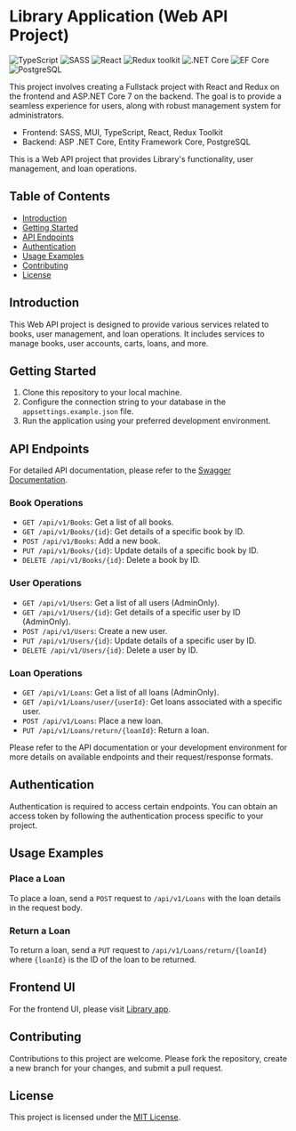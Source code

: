# Library Application (Web API Project)


![TypeScript](https://img.shields.io/badge/TypeScript-v.4-green)
![SASS](https://img.shields.io/badge/SASS-v.4-hotpink)
![React](https://img.shields.io/badge/React-v.18-blue)
![Redux toolkit](https://img.shields.io/badge/Redux-v.1.9-brown)
![.NET Core](https://img.shields.io/badge/.NET%20Core-v.7-purple)
![EF Core](https://img.shields.io/badge/EF%20Core-v.7-cyan)
![PostgreSQL](https://img.shields.io/badge/PostgreSQL-v.14-drakblue)

This project involves creating a Fullstack project with React and Redux on the frontend and ASP.NET Core 7 on the backend. The goal is to provide a seamless experience for users, along with robust management system for administrators.

- Frontend: SASS, MUI, TypeScript, React, Redux Toolkit
- Backend: ASP .NET Core, Entity Framework Core, PostgreSQL

This is a Web API project that provides Library's functionality, user management, and loan operations.

## Table of Contents

- [Introduction](#introduction)
- [Getting Started](#getting-started)
- [API Endpoints](#api-endpoints)
- [Authentication](#authentication)
- [Usage Examples](#usage-examples)
- [Contributing](#contributing)
- [License](#license)

## Introduction

This Web API project is designed to provide various services related to books, user management, and loan operations. It includes services to manage books, user accounts, carts, loans, and more.

## Getting Started

1. Clone this repository to your local machine.
2. Configure the connection string to your database in the `appsettings.example.json` file.
3. Run the application using your preferred development environment.

## API Endpoints

For detailed API documentation, please refer to the [Swagger Documentation](http://femsworld-library.azurewebsites.net/swagger/index.html).

### Book Operations

- `GET /api/v1/Books`: Get a list of all books.
- `GET /api/v1/Books/{id}`: Get details of a specific book by ID.
- `POST /api/v1/Books`: Add a new book.
- `PUT /api/v1/Books/{id}`: Update details of a specific book by ID.
- `DELETE /api/v1/Books/{id}`: Delete a book by ID.

### User Operations

- `GET /api/v1/Users`: Get a list of all users (AdminOnly).
- `GET /api/v1/Users/{id}`: Get details of a specific user by ID (AdminOnly).
- `POST /api/v1/Users`: Create a new user.
- `PUT /api/v1/Users/{id}`: Update details of a specific user by ID.
- `DELETE /api/v1/Users/{id}`: Delete a user by ID.

### Loan Operations

- `GET /api/v1/Loans`: Get a list of all loans (AdminOnly).
- `GET /api/v1/Loans/user/{userId}`: Get loans associated with a specific user.
- `POST /api/v1/Loans`: Place a new loan.
- `PUT /api/v1/Loans/return/{loanId}`: Return a loan.

Please refer to the API documentation or your development environment for more details on available endpoints and their request/response formats.

## Authentication

Authentication is required to access certain endpoints. You can obtain an access token by following the authentication process specific to your project.

## Usage Examples

### Place a Loan

To place a loan, send a `POST` request to `/api/v1/Loans` with the loan details in the request body.

### Return a Loan

To return a loan, send a `PUT` request to `/api/v1/Loans/return/{loanId}` where `{loanId}` is the ID of the loan to be returned.


## Frontend UI

For the frontend UI, please visit [Library app](https://main--femsworld-library.netlify.app/).


## Contributing

Contributions to this project are welcome. Please fork the repository, create a new branch for your changes, and submit a pull request.

## License

This project is licensed under the [MIT License](LICENSE).
